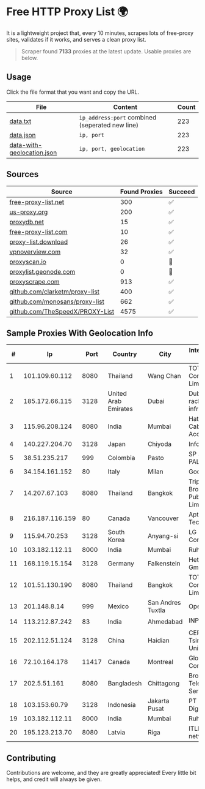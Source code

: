 
# Free HTTP Proxy List 🌍

It is a lightweight project that, every 10 minutes, scrapes lots of free-proxy sites, validates if it works, and serves a clean proxy list.


> Scraper found **7133** proxies at the latest update. Usable proxies are below.

## Usage

Click the file format that you want and copy the URL.


|File|Content|Count|
|----|-------|-----|
|[data.txt](https://raw.githubusercontent.com/themiralay/Proxy-List-World/master/data.txt)|`ip_address:port` combined (seperated new line)|223|
|[data.json](https://raw.githubusercontent.com/themiralay/Proxy-List-World/master/data.json)|`ip, port`|223|
|[data-with-geolocation.json](https://raw.githubusercontent.com/themiralay/Proxy-List-World/master/data-with-geolocation.json)|`ip, port, geolocation`|223|

## Sources

|Source|Found Proxies|Succeed|
|------|-------------|-------|
|[free-proxy-list.net](https://free-proxy-list.net)|300|✅|
|[us-proxy.org](https://www.us-proxy.org)|200|✅|
|[proxydb.net](http://proxydb.net)|15|✅|
|[free-proxy-list.com](https://free-proxy-list.com/?page=&port=&type%5B%5D=http&type%5B%5D=https&up_time=0&search=Search)|10|✅|
|[proxy-list.download](https://www.proxy-list.download/HTTP)|26|✅|
|[vpnoverview.com](https://vpnoverview.com/privacy/anonymous-browsing/free-proxy-servers)|32|✅|
|[proxyscan.io](https://www.proxyscan.io)|0|🚫|
|[proxylist.geonode.com](https://proxylist.geonode.com/api/proxy-list?limit=300&page=1&sort_by=lastChecked&sort_type=desc&protocols=http,https)|0|🚫|
|[proxyscrape.com](https://api.proxyscrape.com/v2/?request=displayproxies&protocol=http&timeout=10000&country=all&ssl=all&anonymity=all)|913|✅|
|[github.com/clarketm/proxy-list](https://raw.githubusercontent.com/clarketm/proxy-list/master/proxy-list-raw.txt)|400|✅|
|[github.com/monosans/proxy-list](https://raw.githubusercontent.com/monosans/proxy-list/main/proxies/http.txt)|662|✅|
|[github.com/TheSpeedX/PROXY-List](https://raw.githubusercontent.com/TheSpeedX/PROXY-List/master/http.txt)|4575|✅|


## Sample Proxies With Geolocation Info

|#|Ip|Port|Country|City|Internet Service Provider|
|-|--|----|-------|----|-------------------------|
|1|101.109.60.112|8080|Thailand|Wang Chan|TOT Public Company Limited|
|2|185.172.66.115|3128|United Arab Emirates|Dubai|Dubai rack400com infrastructure|
|3|115.96.208.124|8080|India|Mumbai|Hathway IP over Cable Internet Access|
|4|140.227.204.70|3128|Japan|Chiyoda|InfoSphere|
|5|38.51.235.217|999|Colombia|Pasto|SP SISTEMAS PALACIOS LTDA|
|6|34.154.161.152|80|Italy|Milan|Google LLC|
|7|14.207.67.103|8080|Thailand|Bangkok|Triple T Broadband Public Company Limited|
|8|216.187.116.159|80|Canada|Vancouver|Aptum Technologies|
|9|115.94.70.253|3128|South Korea|Anyang-si|LG DACOM Corporation|
|10|103.182.112.11|8000|India|Mumbai|Ruhi Infotech|
|11|168.119.15.154|3128|Germany|Falkenstein|Hetzner Online GmbH|
|12|101.51.130.190|8080|Thailand|Bangkok|TOT Public Company Limited|
|13|201.148.8.14|999|Mexico|San Andres Tuxtla|Operbes|
|14|113.212.87.242|83|India|Ahmedabad|INPLs|
|15|202.112.51.124|3128|China|Haidian|CERNET2 IX at Tsinghua University|
|16|72.10.164.178|11417|Canada|Montreal|GloboTech Communications|
|17|202.5.51.161|8080|Bangladesh|Chittagong|Broad Band Telecom Services Ltd|
|18|103.153.60.79|3128|Indonesia|Jakarta Pusat|PT Era Awan Digital|
|19|103.182.112.11|8000|India|Mumbai|Ruhi Infotech|
|20|195.123.213.70|8080|Latvia|Riga|ITLDC Latvia network|



## Contributing

Contributions are welcome, and they are greatly appreciated! Every
little bit helps, and credit will always be given.

